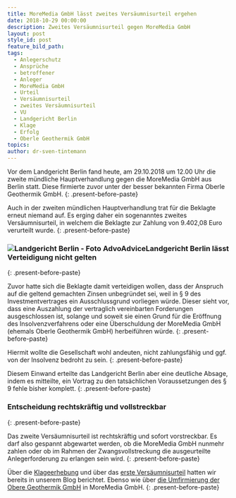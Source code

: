 ```yaml
---
title: MoreMedia GmbH lässt zweites Versäumnisurteil ergehen
date: 2018-10-29 00:00:00
description: Zweites Versäumnisurteil gegen MoreMedia GmbH
layout: post
style_id: post
feature_bild_path:
tags:
  - Anlegerschutz
  - Ansprüche
  - betroffener
  - Anleger
  - MoreMedia GmbH
  - Urteil
  - Versäumnisurteil
  - zweites Versäumnisurteil
  - VU
  - Landgericht Berlin
  - Klage
  - Erfolg
  - Oberle Geothermik GmbH
topics:
author: dr-sven-tintemann
---
```


Vor dem Landgericht Berlin fand heute, am 29.10.2018 um 12.00 Uhr die zweite m&uuml;ndliche Hauptverhandlung gegen die MoreMedia GmbH aus Berlin statt. Diese firmierte zuvor unter der besser bekannten Firma Oberle Geothermik GmbH.
{: .present-before-paste}

Auch in der zweiten m&uuml;ndlichen Hauptverhandlung trat f&uuml;r die Beklagte erneut niemand auf. Es erging daher ein sogenanntes zweites Vers&auml;umnisurteil, in welchem die Beklagte zur Zahlung von 9.402,08 Euro verurteilt wurde.
{: .present-before-paste}

### ![Landgericht Berlin - Foto AdvoAdvice](/uploads/lg-berlin---heimkehr.jpg "Heimkehr - Säule im Landgericht Berlin")Landgericht Berlin l&auml;sst Verteidigung nicht gelten
{: .present-before-paste}

Zuvor hatte sich die Beklagte damit verteidigen wollen, dass der Anspruch auf die geltend gemachten Zinsen unbegr&uuml;ndet sei, weil in &sect; 9 des Investmentvertrages ein Ausschlussgrund vorliegen w&uuml;rde. Dieser sieht vor, dass eine Auszahlung der vertraglich vereinbarten Forderungen ausgeschlossen ist, solange und soweit sie einen Grund f&uuml;r die Er&ouml;ffnung des Insolvenzverfahrens oder eine &Uuml;berschuldung der MoreMedia GmbH (ehemals Oberle Geothermik GmbH) herbeif&uuml;hren w&uuml;rde.
{: .present-before-paste}

Hiermit wollte die Gesellschaft wohl andeuten, nicht zahlungsf&auml;hig und ggf. von der Insolvenz bedroht zu sein.
{: .present-before-paste}

Diesem Einwand erteilte das Landgericht Berlin aber eine deutliche Absage, indem es mitteilte, ein Vortrag zu den tats&auml;chlichen Voraussetzungen des &sect; 9 fehle bisher komplett.
{: .present-before-paste}

### Entscheidung rechtskr&auml;ftig und vollstreckbar
{: .present-before-paste}

Das zweite Vers&auml;umnisurteil ist rechtskr&auml;ftig und sofort vorstreckbar. Es darf also gespannt abgewartet werden, ob die MoreMedia GmbH nunmehr zahlen oder ob im Rahmen der Zwangsvollstreckung die ausgeurteilte Anlegerforderung zu erlangen sein wird.
{: .present-before-paste}

&Uuml;ber die [Klageerhebung](/blog/klage-gegen-moremedia-gmbh-eingereicht/) und &uuml;ber das [erste Vers&auml;umnisurteil](/blog/moremedia-gmbh-ehemals-oberle-geothermik-nimmt-vers%C3%A4umnisurteil-vor-landgericht-berlin/) hatten wir bereits in unserem Blog berichtet. Ebenso wie &uuml;ber [die Umfirmierung der Obere Geothermik GmbH](/blog/oberle-geothermik-jetzt-moremedia-gmbh/) in MoreMedia GmbH.
{: .present-before-paste}